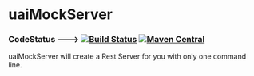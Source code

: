 # uaiMockServer

### CodeStatus ---> [![Build Status](https://travis-ci.org/uaihebert/uaiMockServer.svg?branch=master)](https://travis-ci.org/uaihebert/uaiMockServer) [![Maven Central](https://maven-badges.herokuapp.com/maven-central/uaihebert.com/uaiMockServer/badge.svg)](https://maven-badges.herokuapp.com/maven-central/uaihebert.com/uaiMockServer)

uaiMockServer will create a Rest Server for you with only one command line.
